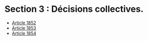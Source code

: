 # Section 3 : Décisions collectives.

- [Article 1852](article-1852.md)
- [Article 1853](article-1853.md)
- [Article 1854](article-1854.md)
